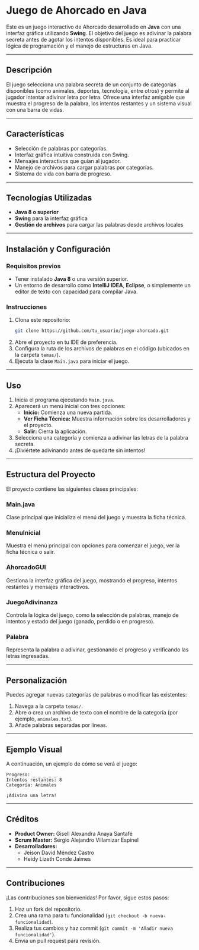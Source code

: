# Juego de Ahorcado en Java

Este es un juego interactivo de Ahorcado desarrollado en **Java** con una interfaz gráfica utilizando **Swing**. El objetivo del juego es adivinar la palabra secreta antes de agotar los intentos disponibles. Es ideal para practicar lógica de programación y el manejo de estructuras en Java.

---

## Descripción
El juego selecciona una palabra secreta de un conjunto de categorías disponibles (como animales, deportes, tecnología, entre otros) y permite al jugador intentar adivinar letra por letra. Ofrece una interfaz amigable que muestra el progreso de la palabra, los intentos restantes y un sistema visual con una barra de vidas.

---

## Características
- Selección de palabras por categorías.
- Interfaz gráfica intuitiva construida con Swing.
- Mensajes interactivos que guían al jugador.
- Manejo de archivos para cargar palabras por categorías.
- Sistema de vida con barra de progreso.

---

## Tecnologías Utilizadas
- **Java 8 o superior**
- **Swing** para la interfaz gráfica
- **Gestión de archivos** para cargar las palabras desde archivos locales

---

## Instalación y Configuración

### Requisitos previos
- Tener instalado **Java 8** o una versión superior.
- Un entorno de desarrollo como **IntelliJ IDEA**, **Eclipse**, o simplemente un editor de texto con capacidad para compilar Java.

### Instrucciones
1. Clona este repositorio:
   ```bash
   git clone https://github.com/tu_usuario/juego-ahorcado.git
   ```
2. Abre el proyecto en tu IDE de preferencia.
3. Configura la ruta de los archivos de palabras en el código (ubicados en la carpeta `temas/`).
4. Ejecuta la clase `Main.java` para iniciar el juego.

---

## Uso
1. Inicia el programa ejecutando `Main.java`.
2. Aparecerá un menú inicial con tres opciones:
   - **Inicio:** Comienza una nueva partida.
   - **Ver Ficha Técnica:** Muestra información sobre los desarrolladores y el proyecto.
   - **Salir:** Cierra la aplicación.
3. Selecciona una categoría y comienza a adivinar las letras de la palabra secreta.
4. ¡Diviértete adivinando antes de quedarte sin intentos!

---

## Estructura del Proyecto
El proyecto contiene las siguientes clases principales:

### **Main.java**
Clase principal que inicializa el menú del juego y muestra la ficha técnica.

### **MenuInicial**
Muestra el menú principal con opciones para comenzar el juego, ver la ficha técnica o salir.

### **AhorcadoGUI**
Gestiona la interfaz gráfica del juego, mostrando el progreso, intentos restantes y mensajes interactivos.

### **JuegoAdivinanza**
Controla la lógica del juego, como la selección de palabras, manejo de intentos y estado del juego (ganado, perdido o en progreso).

### **Palabra**
Representa la palabra a adivinar, gestionando el progreso y verificando las letras ingresadas.

---

## Personalización
Puedes agregar nuevas categorías de palabras o modificar las existentes:
1. Navega a la carpeta `temas/`.
2. Abre o crea un archivo de texto con el nombre de la categoría (por ejemplo, `animales.txt`).
3. Añade palabras separadas por líneas.

---

## Ejemplo Visual
A continuación, un ejemplo de cómo se verá el juego:

```text
Progreso: _ _ _ _ _
Intentos restantes: 8
Categoría: Animales

¡Adivina una letra!
```

---

## Créditos
- **Product Owner:** Gisell Alexandra Anaya Santafé
- **Scrum Master:** Sergio Alejandro Villamizar Espinel
- **Desarrolladores:**
  - Jeison David Méndez Castro
  - Heidy Lizeth Conde Jaimes

---


## Contribuciones
¡Las contribuciones son bienvenidas! Por favor, sigue estos pasos:
1. Haz un fork del repositorio.
2. Crea una rama para tu funcionalidad (`git checkout -b nueva-funcionalidad`).
3. Realiza tus cambios y haz commit (`git commit -m 'Añadir nueva funcionalidad'`).
4. Envía un pull request para revisión.

